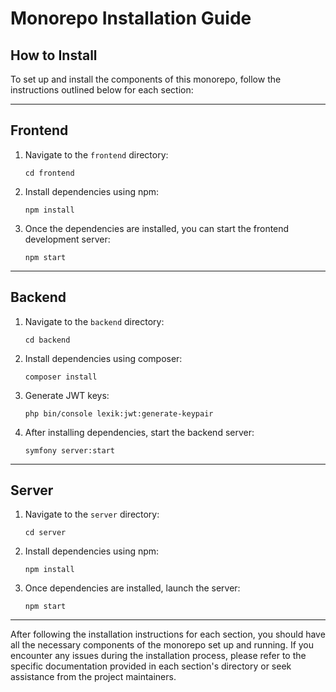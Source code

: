 # Monorepo Installation Guide

## How to Install

To set up and install the components of this monorepo, follow the instructions outlined below for each section:

---

## Frontend

1. Navigate to the `frontend` directory:

   ```
   cd frontend
   ```

2. Install dependencies using npm:

   ```
   npm install
   ```

3. Once the dependencies are installed, you can start the frontend development server:
   ```
   npm start
   ```

---

## Backend

1. Navigate to the `backend` directory:

   ```
   cd backend
   ```

2. Install dependencies using composer:

   ```
   composer install
   ```

3. Generate JWT keys:

   ```
   php bin/console lexik:jwt:generate-keypair
   ```

4. After installing dependencies, start the backend server:
   ```
   symfony server:start
   ```

---

## Server

1. Navigate to the `server` directory:

   ```
   cd server
   ```

2. Install dependencies using npm:

   ```
   npm install
   ```

3. Once dependencies are installed, launch the server:
   ```
   npm start
   ```

---

After following the installation instructions for each section, you should have all the necessary components of the monorepo set up and running. If you encounter any issues during the installation process, please refer to the specific documentation provided in each section's directory or seek assistance from the project maintainers.
